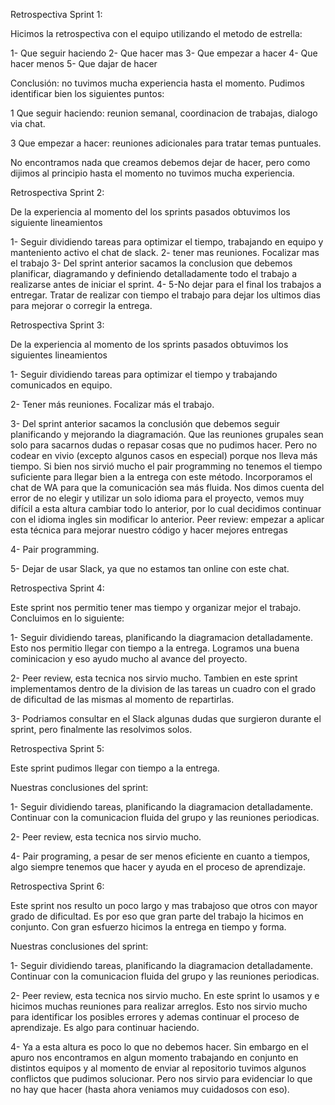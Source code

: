 Retrospectiva Sprint 1:

Hicimos la retrospectiva con el equipo utilizando el metodo de estrella:

1- Que seguir haciendo
2- Que hacer mas
3- Que empezar a hacer
4- Que hacer menos
5- Que dajar de hacer

Conclusión: no tuvimos mucha experiencia hasta el momento. Pudimos identificar bien los siguientes puntos:

1 Que seguir haciendo: reunion semanal, coordinacion de trabajas, dialogo via chat. 

3 Que empezar a hacer: reuniones adicionales para tratar temas puntuales. 

No encontramos nada que creamos debemos dejar de hacer, pero como dijimos al principio hasta el momento no tuvimos mucha experiencia.

Retrospectiva Sprint 2:

De la experiencia al momento del los sprints pasados obtuvimos los siguiente lineamientos 

1- Seguir dividiendo tareas para optimizar el tiempo, trabajando en equipo y manteniento activo el chat de slack.
2- tener mas reuniones. Focalizar mas el trabajo
3- Del sprint anterior sacamos la conclusion que debemos planificar, diagramando y definiendo detalladamente todo el trabajo a realizarse antes de iniciar el sprint.
4-
5-No dejar para el final los trabajos a entregar. Tratar de realizar con tiempo el trabajo para dejar los ultimos dias para mejorar o corregir la entrega.

Retrospectiva Sprint 3:

De la experiencia al momento de los sprints pasados obtuvimos los siguientes lineamientos 

1- Seguir dividiendo tareas para optimizar el tiempo y trabajando comunicados en equipo.

2- Tener más reuniones. Focalizar más el trabajo.

3- Del sprint anterior sacamos la conclusión que debemos seguir planificando y mejorando la diagramación. Que las reuniones grupales sean solo para sacarnos dudas o repasar cosas que no pudimos hacer. Pero no codear en vivio (excepto algunos casos en especial) porque nos lleva más tiempo.  Si bien nos sirvió mucho el pair programming no tenemos el tiempo suficiente para llegar bien a la entrega con este método. Incorporamos el chat de WA para que la comunicación sea más fluida. 
Nos dimos cuenta del error de no elegir y utilizar un solo idioma para el proyecto, vemos muy difícil a esta altura cambiar todo lo anterior, por lo cual decidimos continuar con el idioma ingles sin modificar lo anterior.
Peer review: empezar a aplicar esta técnica para mejorar nuestro código y hacer mejores entregas
    
4- Pair programming.

5- Dejar de usar Slack, ya que no estamos tan online con este chat. 

Retrospectiva Sprint 4:

Este sprint nos permitio tener mas tiempo y organizar mejor el trabajo.
Concluimos en lo siguiente:

1- Seguir dividiendo tareas, planificando la diagramacion detalladamente. Esto nos permitio llegar con tiempo a la entrega. Logramos una buena cominicacion y eso ayudo mucho al avance del proyecto.

2- Peer review, esta tecnica nos sirvio mucho. 
Tambien en este sprint implementamos dentro de la division de las tareas un cuadro con el grado de dificultad de las mismas al momento de repartirlas.

3- Podriamos consultar en el Slack algunas dudas que surgieron durante el sprint, pero finalmente las resolvimos solos.

Retrospectiva Sprint 5:

Este sprint pudimos llegar con tiempo a la entrega. 

Nuestras conclusiones del sprint:

1- Seguir dividiendo tareas, planificando la diagramacion detalladamente. 
Continuar con la comunicacion fluida del grupo y las reuniones periodicas.

2- Peer review, esta tecnica nos sirvio mucho.
   
4- Pair programing, a pesar de ser menos eficiente en cuanto a tiempos, algo siempre tenemos que hacer y ayuda en el proceso de aprendizaje.

Retrospectiva Sprint 6:

Este sprint nos resulto un poco largo y mas trabajoso que otros con mayor grado de dificultad. Es por eso que gran parte del trabajo la hicimos en conjunto. Con gran esfuerzo hicimos la entrega en tiempo y forma. 

Nuestras conclusiones del sprint:

1- Seguir dividiendo tareas, planificando la diagramacion detalladamente. 
Continuar con la comunicacion fluida del grupo y las reuniones periodicas.

2- Peer review, esta tecnica nos sirvio mucho. En este sprint lo usamos y e hicimos muchas reuniones para realizar arreglos.  Esto nos sirvio mucho para identificar los posibles errores y ademas continuar el proceso de aprendizaje. Es algo para continuar haciendo.
   
4- Ya a esta altura es poco lo que no debemos hacer. Sin embargo en el apuro nos encontramos en algun momento trabajando en conjunto en distintos equipos y al momento de enviar al repositorio tuvimos algunos conflictos que pudimos solucionar. Pero nos sirvio para evidenciar lo que no hay que hacer (hasta ahora veniamos muy cuidadosos con eso).


